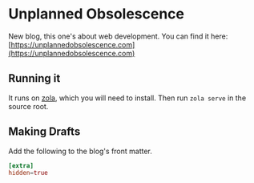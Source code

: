 # Unplanned Obsolescence
New blog, this one's about web development. You can find it here:
[https://unplannedobsolescence.com](https://unplannedobsolescence.com)

## Running it
It runs on [zola](https://github.com/getzola/zola), which you will need to install. Then run `zola
serve` in the source root.


## Making Drafts

Add the following to the blog's front matter.

```toml
[extra]
hidden=true
```
